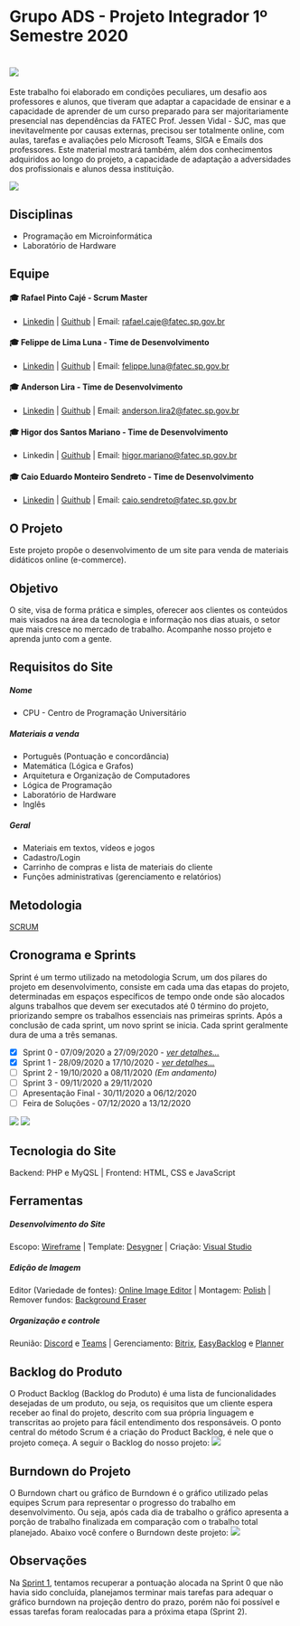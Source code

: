 # Grupo ADS - Projeto Integrador 1º Semestre 2020
# ![](https://github.com/cpusfatec/cpusfatec/blob/master/Imagens%20e%20Arquivos%20do%20Projeto/Polish_20201016_185257950.jpg)
Este trabalho foi elaborado em condições peculiares, um desafio aos professores e alunos, que tiveram que adaptar a capacidade de ensinar e a capacidade de aprender de um curso preparado para ser majoritariamente presencial nas dependências da FATEC Prof. Jessen Vidal - SJC, mas que inevitavelmente por causas externas, precisou ser totalmente online, com aulas, tarefas e avaliações pelo Microsoft Teams, SIGA e Emails dos professores. Este material mostrará também, além dos conhecimentos adquiridos ao longo do projeto, a capacidade de adaptação a adversidades dos profissionais e alunos dessa instituição.

![](https://github.com/cpusfatec/cpusfatec/blob/master/Imagens%20e%20Arquivos%20do%20Projeto/GUITHUB%20logo%201S.png)

## Disciplinas
- Programação em Microinformática
- Laboratório de Hardware

## Equipe

#### :mortar_board: Rafael Pinto Cajé - Scrum Master
- [Linkedin](https://www.linkedin.com/in/rafael-p-caje-8046826b) | [Guithub](https://github.com/Rafael-Caje) | Email: rafael.caje@fatec.sp.gov.br

#### :mortar_board: Felippe de Lima Luna - Time de Desenvolvimento
- [Linkedin](https://www.linkedin.com/in/felippe-lima-b12418b5) | [Guithub](https://github.com/Felippe27) | Email: felippe.luna@fatec.sp.gov.br

#### :mortar_board: Anderson Lira - Time de Desenvolvimento
- [Linkedin](https://www.linkedin.com/in/anderson-lira-4b2a5b1b9) | [Guithub](https://github.com/alira1984) | Email: anderson.lira2@fatec.sp.gov.br

#### :mortar_board: Higor dos Santos Mariano - Time de Desenvolvimento
- Linkedin | [Guithub](https://github.com/Higor-SM) | Email: higor.mariano@fatec.sp.gov.br

#### :mortar_board: Caio Eduardo Monteiro Sendreto - Time de Desenvolvimento
- [Linkedin](https://www.linkedin.com/in/caio-sendreto-0736311a2) | [Guithub](https://github.com/Sendreto9116) | Email: caio.sendreto@fatec.sp.gov.br

## O Projeto
Este projeto propõe o desenvolvimento de um site para venda de materiais didáticos online (e-commerce).

## Objetivo
O site, visa de forma prática e simples, oferecer aos clientes os conteúdos mais visados na área da tecnologia e informação nos dias atuais, o setor que mais cresce no mercado de trabalho. Acompanhe nosso projeto e aprenda junto com a gente.

## Requisitos do Site
##### Nome
- CPU - Centro de Programação Universitário
##### Materiais a venda
- Português (Pontuação e concordância)
- Matemática (Lógica e Grafos)
- Arquitetura e Organização de Computadores
- Lógica de Programação
- Laboratório de Hardware
- Inglês
##### Geral
- Materiais em textos, vídeos e jogos
- Cadastro/Login
- Carrinho de compras e lista de materiais do cliente
- Funções administrativas (gerenciamento e relatórios)

## Metodologia
[SCRUM](https://www.desenvolvimentoagil.com.br/scrum/)

## Cronograma e Sprints 
Sprint é um termo utilizado na metodologia Scrum, um dos pilares do projeto em desenvolvimento, consiste em cada uma das etapas do projeto, determinadas em espaços específicos de tempo onde onde são alocados alguns trabalhos que devem ser executados até 0 término do projeto, priorizando sempre os trabalhos essenciais nas primeiras sprints. Após a conclusão de cada sprint, um novo sprint se inicia. Cada sprint geralmente dura de uma a três semanas.
- [x] Sprint 0 - 07/09/2020 a 27/09/2020 - [_ver detalhes..._](https://github.com/cpusfatec/cpusfatec/tree/master/Sprint%200)
- [x] Sprint 1 - 28/09/2020 a 17/10/2020 - [_ver detalhes..._](https://github.com/cpusfatec/cpusfatec/tree/master/Sprint%201)
- [ ] Sprint 2 - 19/10/2020 a 08/11/2020 _(Em andamento)_
- [ ] Sprint 3 - 09/11/2020 a 29/11/2020
- [ ] Apresentação Final - 30/11/2020 a 06/12/2020
- [ ] Feira de Soluções - 07/12/2020 a 13/12/2020

![](https://github.com/cpusfatec/cpusfatec/blob/master/Sprint%201/Sprints%20do%20Projeto.png)
![](https://github.com/cpusfatec/cpusfatec/blob/master/Sprint%201/Linha%20do%20tempos.PNG)

## Tecnologia do Site
Backend: PHP e MyQSL | Frontend: HTML, CSS e JavaScript

## Ferramentas
##### Desenvolvimento do Site
Escopo: [Wireframe](https://wireframe.cc/) | Template: [Desygner](https://desygner.com/) | Criação: [Visual Studio](https://visualstudio.microsoft.com/pt-br/downloads/)

##### Edição de Imagem
Editor (Variedade de fontes): [Online Image Editor](https://www.online-image-editor.com) | Montagem: [Polish](https://play.google.com/store/apps/details?id=photo.editor.photoeditor.photoeditorpro&hl=pt_BR&gl=US) | Remover fundos: [Background Eraser](https://play.google.com/store/apps/details?id=com.handycloset.android.eraser&hl=en_US&gl=US)

##### Organização e controle
Reunião: [Discord](https://discord.com/) e [Teams](https://teams.microsoft.com/) | Gerenciamento: [Bitrix](https://www.bitrix24.net/), [EasyBacklog](https://easybacklog.com/) e [Planner](https://www.microsoft.com/pt-br/microsoft-365/business/task-management-software)

## Backlog do Produto
O Product Backlog (Backlog do Produto) é uma lista de funcionalidades desejadas de um produto, ou seja, os requisitos que um cliente espera receber ao final do projeto, descrito com sua própria linguagem e transcritas ao projeto para fácil entendimento dos responsáveis. O ponto central do método Scrum é a criação do Product Backlog, é nele que o projeto começa. A seguir o Backlog do nosso projeto:
![](https://github.com/cpusfatec/cpusfatec/blob/master/Sprint%201/Backlog01.png)

## Burndown do Projeto
O Burndown chart ou gráfico de Burndown é o gráfico utilizado pelas equipes Scrum para representar o progresso do trabalho em desenvolvimento. Ou seja, após cada dia de trabalho o gráfico apresenta a porção de trabalho finalizada em comparação com o trabalho total planejado. Abaixo você confere o Burndown deste projeto:
![](https://github.com/cpusfatec/cpusfatec/blob/master/Sprint%201/Burndown%2017-10.jpg)

## Observações
Na [Sprint 1](https://github.com/cpusfatec/cpusfatec/tree/master/Sprint%201), tentamos recuperar a pontuação alocada na Sprint 0 que não havia sido concluída, planejamos terminar mais tarefas para adequar o gráfico burndown na projeção dentro do prazo, porém não foi possível e essas tarefas foram realocadas para a próxima etapa (Sprint 2).

